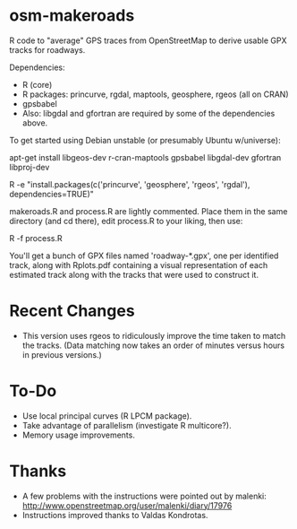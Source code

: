 osm-makeroads
=============

R code to "average" GPS traces from OpenStreetMap to derive usable GPX
tracks for roadways.

Dependencies:

* R (core)
* R packages: princurve, rgdal, maptools, geosphere, rgeos (all on CRAN)
* gpsbabel
* Also: libgdal and gfortran are required by some of the dependencies above.

To get started using Debian unstable (or presumably Ubuntu w/universe):

apt-get install libgeos-dev r-cran-maptools gpsbabel libgdal-dev gfortran libproj-dev

R -e "install.packages(c('princurve', 'geosphere', 'rgeos', 'rgdal'), dependencies=TRUE)"

makeroads.R and process.R are lightly commented.  Place them in the
same directory (and cd there), edit process.R to your liking, then use:

R -f process.R

You'll get a bunch of GPX files named 'roadway-*.gpx', one per
identified track, along with Rplots.pdf containing a visual
representation of each estimated track along with the tracks that were
used to construct it.

Recent Changes
==============

* This version uses rgeos to ridiculously improve the time taken to
  match the tracks.  (Data matching now takes an order of minutes
  versus hours in previous versions.)

To-Do
=====

* Use local principal curves (R LPCM package).
* Take advantage of parallelism (investigate R multicore?).
* Memory usage improvements.

Thanks
======

* A few problems with the instructions were pointed out by malenki:
  http://www.openstreetmap.org/user/malenki/diary/17976
* Instructions improved thanks to Valdas Kondrotas.

